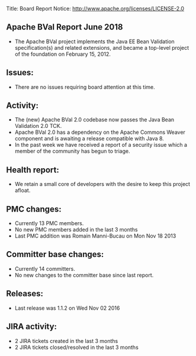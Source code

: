 Title: Board Report
Notice: http://www.apache.org/licenses/LICENSE-2.0

## Apache BVal Report June 2018 ##

 - The Apache BVal project implements the Java EE Bean Validation
   specification(s) and related extensions, and became a top-level project of
   the foundation on February 15, 2012.

## Issues:

 - There are no issues requiring board attention at this time.

## Activity:

 - The (new) Apache BVal 2.0 codebase now passes the Java Bean Validation 2.0
   TCK.
 - Apache BVal 2.0 has a dependency on the Apache Commons Weaver component and
   is awaiting a release compatible with Java 8.
 - In the past week we have received a report of a security issue which a member
   of the community has begun to triage.

## Health report:

 - We retain a small core of developers with the desire to keep this project
   afloat.

## PMC changes: 

 - Currently 13 PMC members. 
 - No new PMC members added in the last 3 months 
 - Last PMC addition was Romain Manni-Bucau on Mon Nov 18 2013 

## Committer base changes: 

 - Currently 14 committers. 
 - No new changes to the committer base since last report. 

## Releases: 

 - Last release was 1.1.2 on Wed Nov 02 2016 

## JIRA activity: 

 - 2 JIRA tickets created in the last 3 months 
 - 2 JIRA tickets closed/resolved in the last 3 months 
